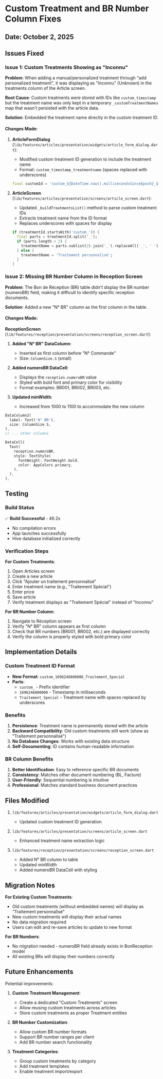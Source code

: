 # Custom Treatment and BR Number Column Fixes

## Date: October 2, 2025

## Issues Fixed

### Issue 1: Custom Treatments Showing as "Inconnu"

**Problem**: When adding a manual/personalized treatment through "add personalized treatment", it was displaying as "Inconnu" (Unknown) in the treatments column of the Article screen.

**Root Cause**: Custom treatments were stored with IDs like `custom_timestamp` but the treatment name was only kept in a temporary `_customTreatmentNames` map that wasn't persisted with the article data.

**Solution**: Embedded the treatment name directly in the custom treatment ID.

#### Changes Made:

1. **ArticleFormDialog** (`lib/features/articles/presentation/widgets/article_form_dialog.dart`):
   - Modified custom treatment ID generation to include the treatment name
   - Format: `custom_timestamp_treatmentname` (spaces replaced with underscores)
   ```dart
   final customId = 'custom_${DateTime.now().millisecondsSinceEpoch}_${result['name'].replaceAll(' ', '_')}';
   ```

2. **ArticleScreen** (`lib/features/articles/presentation/screens/article_screen.dart`):
   - Updated `_buildTreatmentsList()` method to parse custom treatment IDs
   - Extracts treatment name from the ID format
   - Replaces underscores with spaces for display
   ```dart
   if (treatmentId.startsWith('custom_')) {
     final parts = treatmentId.split('_');
     if (parts.length > 2) {
       treatmentName = parts.sublist(2).join('_').replaceAll('_', ' ');
     } else {
       treatmentName = 'Traitement personnalisé';
     }
   }
   ```

### Issue 2: Missing BR Number Column in Reception Screen

**Problem**: The Bon de Réception (BR) table didn't display the BR number (numeroBR) field, making it difficult to identify specific reception documents.

**Solution**: Added a new "N° BR" column as the first column in the table.

#### Changes Made:

**ReceptionScreen** (`lib/features/reception/presentation/screens/reception_screen.dart`):

1. **Added "N° BR" DataColumn**:
   - Inserted as first column before "N° Commande"
   - Size: `ColumnSize.S` (small)
   
2. **Added numeroBR DataCell**:
   - Displays the `reception.numeroBR` value
   - Styled with bold font and primary color for visibility
   - Format examples: BR001, BR002, BR003, etc.

3. **Updated minWidth**:
   - Increased from 1000 to 1100 to accommodate the new column

```dart
DataColumn2(
  label: Text('N° BR'),
  size: ColumnSize.S,
),
// ... other columns

DataCell(
  Text(
    reception.numeroBR,
    style: TextStyle(
      fontWeight: FontWeight.bold,
      color: AppColors.primary,
    ),
  ),
),
```

## Testing

### Build Status
✅ **Build Successful** - 46.2s
- No compilation errors
- App launches successfully
- Hive database initialized correctly

### Verification Steps

**For Custom Treatments**:
1. Open Articles screen
2. Create a new article
3. Click "Ajouter un traitement personnalisé"
4. Enter treatment name (e.g., "Traitement Spécial")
5. Enter price
6. Save article
7. Verify treatment displays as "Traitement Spécial" instead of "Inconnu"

**For BR Number Column**:
1. Navigate to Réception screen
2. Verify "N° BR" column appears as first column
3. Check that BR numbers (BR001, BR002, etc.) are displayed correctly
4. Verify the column is properly styled with bold primary color

## Implementation Details

### Custom Treatment ID Format
- **New Format**: `custom_1696246800000_Traitement_Special`
- **Parts**:
  - `custom_` - Prefix identifier
  - `1696246800000` - Timestamp in milliseconds
  - `Traitement_Special` - Treatment name with spaces replaced by underscores

### Benefits
1. **Persistence**: Treatment name is permanently stored with the article
2. **Backward Compatibility**: Old custom treatments still work (show as "Traitement personnalisé")
3. **No Database Changes**: Works with existing data structure
4. **Self-Documenting**: ID contains human-readable information

### BR Column Benefits
1. **Better Identification**: Easy to reference specific BR documents
2. **Consistency**: Matches other document numbering (BL, Facture)
3. **User-Friendly**: Sequential numbering is intuitive
4. **Professional**: Matches standard business document practices

## Files Modified

1. `lib/features/articles/presentation/widgets/article_form_dialog.dart`
   - Updated custom treatment ID generation

2. `lib/features/articles/presentation/screens/article_screen.dart`
   - Enhanced treatment name extraction logic

3. `lib/features/reception/presentation/screens/reception_screen.dart`
   - Added N° BR column to table
   - Updated minWidth
   - Added numeroBR DataCell with styling

## Migration Notes

**For Existing Custom Treatments**:
- Old custom treatments (without embedded names) will display as "Traitement personnalisé"
- New custom treatments will display their actual names
- No data migration required
- Users can edit and re-save articles to update to new format

**For BR Numbers**:
- No migration needed - numeroBR field already exists in BonReception model
- All existing BRs will display their numbers correctly

## Future Enhancements

Potential improvements:

1. **Custom Treatment Management**:
   - Create a dedicated "Custom Treatments" screen
   - Allow reusing custom treatments across articles
   - Store custom treatments as proper Treatment entities

2. **BR Number Customization**:
   - Allow custom BR number formats
   - Support BR number ranges per client
   - Add BR number search functionality

3. **Treatment Categories**:
   - Group custom treatments by category
   - Add treatment templates
   - Enable treatment import/export
